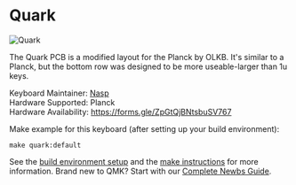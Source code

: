 # Quark

![Quark](https://i.imgur.com/WcvKyf4.jpg)

The Quark PCB is a modified layout for the Planck by OLKB. It's similar to a Planck, but the bottom row was designed to be more useable-larger than 1u keys.  

Keyboard Maintainer: [Nasp](https://github.com/npspears)  
Hardware Supported: Planck  
Hardware Availability: https://forms.gle/ZpGtQjBNtsbuSV767

Make example for this keyboard (after setting up your build environment):

    make quark:default

See the [build environment setup](https://docs.qmk.fm/#/getting_started_build_tools) and the [make instructions](https://docs.qmk.fm/#/getting_started_make_guide) for more information. Brand new to QMK? Start with our [Complete Newbs Guide](https://docs.qmk.fm/#/newbs).
